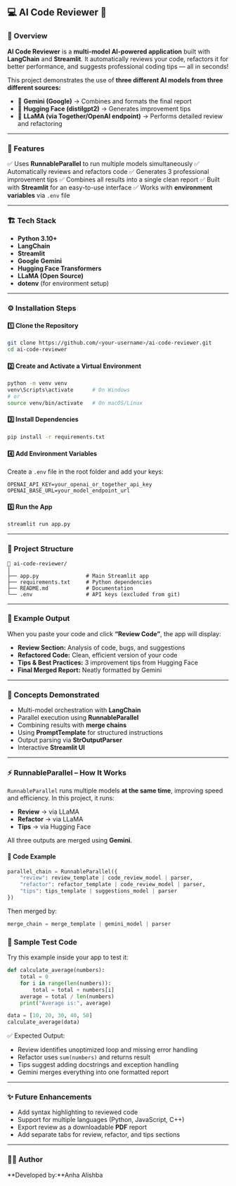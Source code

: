 ## 💻 AI Code Reviewer 🧠

### 🧠 Overview

**AI Code Reviewer** is a **multi-model AI-powered application** built with **LangChain** and **Streamlit**.
It automatically reviews your code, refactors it for better performance, and suggests professional coding tips — all in seconds!

This project demonstrates the use of **three different AI models from three different sources:**

* 🧩 **Gemini (Google)** → Combines and formats the final report
* 🤗 **Hugging Face (distilgpt2)** → Generates improvement tips
* 🦙 **LLaMA (via Together/OpenAI endpoint)** → Performs detailed review and refactoring

---

### 🚀 Features

✅ Uses **RunnableParallel** to run multiple models simultaneously
✅ Automatically reviews and refactors code
✅ Generates 3 professional improvement tips
✅ Combines all results into a single clean report
✅ Built with **Streamlit** for an easy-to-use interface
✅ Works with **environment variables** via `.env` file

---

### 🏗️ Tech Stack

* **Python 3.10+**
* **LangChain**
* **Streamlit**
* **Google Gemini**
* **Hugging Face Transformers**
* **LLaMA (Open Source)**
* **dotenv** (for environment setup)

---

### ⚙️ Installation Steps

#### 1️⃣ Clone the Repository

```bash
git clone https://github.com/<your-username>/ai-code-reviewer.git
cd ai-code-reviewer
```

#### 2️⃣ Create and Activate a Virtual Environment

```bash
python -m venv venv
venv\Scripts\activate      # On Windows
# or
source venv/bin/activate   # On macOS/Linux
```

#### 3️⃣ Install Dependencies

```bash
pip install -r requirements.txt
```

#### 4️⃣ Add Environment Variables

Create a `.env` file in the root folder and add your keys:

```
OPENAI_API_KEY=your_openai_or_together_api_key
OPENAI_BASE_URL=your_model_endpoint_url
```

#### 5️⃣ Run the App

```bash
streamlit run app.py
```

---

### 📁 Project Structure

```
📂 ai-code-reviewer/
│
├── app.py               # Main Streamlit app
├── requirements.txt     # Python dependencies
├── README.md            # Documentation
└── .env                 # API keys (excluded from git)
```

---

### 📄 Example Output

When you paste your code and click **“Review Code”**, the app will display:

* **Review Section:** Analysis of code, bugs, and suggestions
* **Refactored Code:** Clean, efficient version of your code
* **Tips & Best Practices:** 3 improvement tips from Hugging Face
* **Final Merged Report:** Neatly formatted by Gemini

---

### 🧠 Concepts Demonstrated

* Multi-model orchestration with **LangChain**
* Parallel execution using **RunnableParallel**
* Combining results with **merge chains**
* Using **PromptTemplate** for structured instructions
* Output parsing via **StrOutputParser**
* Interactive **Streamlit UI**

---

### ⚡ RunnableParallel – How It Works

`RunnableParallel` runs multiple models **at the same time**, improving speed and efficiency.
In this project, it runs:

* **Review** → via LLaMA
* **Refactor** → via LLaMA
* **Tips** → via Hugging Face

All three outputs are merged using **Gemini**.

#### 🔧 Code Example

```python
parallel_chain = RunnableParallel({
    "review": review_template | code_review_model | parser,
    "refactor": refactor_template | code_review_model | parser,
    "tips": tips_template | suggestions_model | parser
})
```

Then merged by:

```python
merge_chain = merge_template | gemini_model | parser
```

### 🧪 Sample Test Code

Try this example inside your app to test it:

```python
def calculate_average(numbers):
    total = 0
    for i in range(len(numbers)):
        total = total + numbers[i]
    average = total / len(numbers)
    print("Average is:", average)

data = [10, 20, 30, 40, 50]
calculate_average(data)
```

✅ Expected Output:

* Review identifies unoptimized loop and missing error handling
* Refactor uses `sum(numbers)` and returns result
* Tips suggest adding docstrings and exception handling
* Gemini merges everything into one formatted report

---

### ✨ Future Enhancements

* Add syntax highlighting to reviewed code
* Support for multiple languages (Python, JavaScript, C++)
* Export review as a downloadable **PDF** report
* Add separate tabs for review, refactor, and tips sections

---

### 👩‍💻 Author

**Developed by:**Anha Alishba
